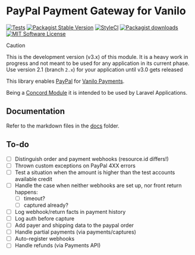 # PayPal Payment Gateway for Vanilo

[![Tests](https://img.shields.io/github/actions/workflow/status/vanilophp/paypal/tests.yml?branch=master&style=flat-square)](https://github.com/vanilophp/paypal/actions?query=workflow%3Atests)
[![Packagist Stable Version](https://img.shields.io/packagist/v/vanilo/paypal.svg?style=flat-square&label=stable)](https://packagist.org/packages/vanilo/paypal)
[![StyleCI](https://styleci.io/repos/344426533/shield?branch=master)](https://styleci.io/repos/344426533)
[![Packagist downloads](https://img.shields.io/packagist/dt/vanilo/paypal.svg?style=flat-square)](https://packagist.org/packages/vanilo/paypal)
[![MIT Software License](https://img.shields.io/badge/license-MIT-blue.svg?style=flat-square)](LICENSE)

> [!CAUTION]
> This is the development version (v3.x) of this module.
> It is a heavy work in progress and not meant to be used
> for any application in its current phase. Use version 2.1 (branch `2.x`)
> for your application until v3.0 gets released

This library enables [PayPal](https://developer.paypal.com/docs/business/checkout/server-side-api-calls/)
for [Vanilo Payments](https://vanilo.io/docs/master/payments).

Being a [Concord Module](https://konekt.dev/concord/1.x/modules) it is intended to be used by
Laravel Applications.

## Documentation

Refer to the markdown files in the [docs](docs/) folder.

## To-do

- [ ] Distinguish order and payment webhooks (resource.id differs!)
- [ ] Thrown custom exceptions on PayPal 4XX errors
- [ ] Test a situation when the amount is higher than the test accounts available credit
- [ ] Handle the case when neither webhooks are set up, nor front return happens:
    - [ ] timeout?
    - [ ] captured already?
- [ ] Log webhook/return facts in payment history
- [ ] Log auth before capture
- [ ] Add payer and shipping data to the paypal order
- [ ] Handle partial payments (via payments/captures)
- [ ] Auto-register webhooks
- [ ] Handle refunds (via Payments API)
